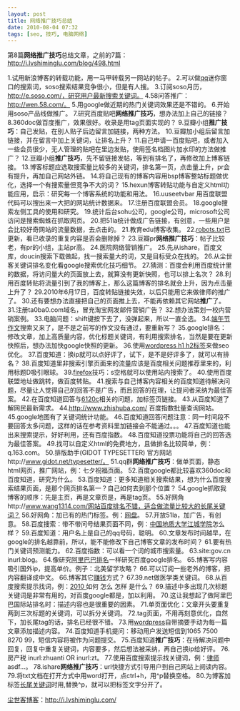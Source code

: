 ```yaml
---
layout: post
title: 网络推广技巧总结
date: 2010-08-04 07:32
tags: [seo, 技巧, 电脑网络]
---
```

第8篇<strong>网络推广技巧</strong>总结文章，之前的7篇：<a href="http://i.lvshiminglu.com/blog/498.html" target="_blank">http://i.lvshiminglu.com/blog/498.html</a>

1.试用新浪博客的转载功能，用一马甲转载另一网站的帖子。
2.可以做<a href="http://i.lvshiminglu.com/blog/507.html" target="_blank">qq</a>迷你窗口的搜索词，soso搜索结果竞争很小，但是有人搜。
3.订阅soso月历，http://e.soso.com/，研究用户最新搜索关键词。
4.58问答推广：http://wen.58.com/。
5.用google做近期的热门关键词效果还是不错的。
6.开始用soso产品线做推广。
7.研究百度贴吧<strong>网络推广技巧</strong>，想办法加上自己的链接？
8.360doc做百度推广，效果很好。收录是用tag页面实现的？
9.豆瓣小组<strong>推广技巧</strong>：自己发贴，在别人贴子后边留言加链接，两种方法。
10.豆瓣加小组后留言加链接，并在留言中加上关键词，让排名上升？
11.自己申请一百度贴吧，或者加入一些会员很少，无人管理的贴吧在里边发贴，使用签名档图片加水印的方法做推广？
12.豆瓣小组<strong>推广技巧</strong>，先不留链接发帖，等到有排名了，再修改加上博客链接。
13.博客标题应选取搜索量比较多的关键词，排名第一页，点击量上升，pr会有提升，再加自己网站外链。
14.将自己现有的博客内容用bsp博客整站标题做优化，选择一个有搜索量但竞争不大的词？
15.hexun博客转贴功能与自定义html功能应用，启示：研究每一个博客系统的功能和用法。
16.uuseetvbar 用百度联盟代码可以搜出来一大把的网站统计数据来。
17.注册百度联盟会员。
18.google搜索左侧工具的使用和研究。
19.统计后台sohu公司，google公司，microsoft公司访问是搜索蜘蛛在抓取网页。
20.把51la统计做成广告链接，有创意，一些用户是会比较好奇网站的流量数据，去点击的。
21.教育edu博客收集。
22.<a href="http://i.lvshiminglu.com/blog/502.html" target="_blank">robots.txt</a>已更新，看已收录的重复内容是否会删除掉？
23.豆瓣pr<strong>网络推广技巧</strong>：帖子比较老，有pr的小组，主站pr高。
24.医院网络营销推广。
25.先从ishare，百度文库，doucin搜索下载做起，找一搜索量大的词，又是目标受众在找的。
26.从尘世客关键词排名变化看google搜索优化技巧细节。
27.猜测：百度会利用百度统计里的数据，将访问量大的页面放上去，就算没有更新快照，也可以排上名次？
28.利用百度转贴将流量引到了我的博客上，那么这篇博客的排名就会上升，因为点击量上升了？
29.2010年6月17日，百度转贴链接失效，以后只能用它来做律师的推广了。
30.还有要想办法直接把自己的页面推上去，不能再依赖其它网站<strong>推广</strong>了。
31.注册ta0ba0.com域名，冒充淘宝网发邮件营销广告？
32.想办法策划一校内营销案例。
33.电脑问题：shift键按下去了，没弹起来，所以一直全选。
34.<a href="http://i.lvshiminglu.com/blog/499.html" target="_blank">端午节作文</a>搜索又来了，是不是之前写的作文没有通过，要重新写？
35.google排名：修改文章，加上高质量内容，优化标题关键词，有利用搜索排名，当然是要在更新快照后，想办法加快google快照的更新。
36.使用<a href="http://i.lvshiminglu.com/blog/536.html" target="_blank">wordpress h1 h2标签</a>来做seo优化。
37.百度知道：换ip就可以点好评了，试下，是不是好评多了，就可以有排名？
38.百度知道里非搜索引擎页面来的流量应该是百度相关问题推荐里来的，利用标题D吸引眼球。
39.<a href="http://i.lvshiminglu.com/blog/459.html" target="_blank">firefox</a>技巧：s空格就可以使用站内搜索了。
40.使用百度联盟地址做跳转，做百度转贴。
41.搜索与自己博客内容相关的百度知道待解决问题，尽量让人觉得自己的回答不是广告，而且回答的在理，让提问者采纳为最佳答案。
42.在百度知道回答与<a href="http://i.lvshiminglu.com/tag/nokia-6120c" target="_blank">6120c</a>相关的问题，加标签页链接。
43.从百度知道了解网民最新需求。
44.http://www.zhishuba.com/ 百度指数批量查询网站。
45.google地图有了关键词统计功能。
46.百度知道回答问题注意：同一时间段不要回答太多问题，这样的话在参考资料里加链接会不能通过。。。
47.百度知道也能出来搜索提示，好好利用，还有百度指数。
48.百度知道投票功能将自己的回答选为最佳答案。
49.找可以自定义html的免费地方，且做排名比较简单，例：q.163.com。
50.排版助手(GIDOT TYPESETTER) 官方网站http://www.gidot.net/typesetter/。
51.qq群<strong>网络推广技巧</strong>：做单页面，静态html网页，推广网站，例：七夕祝福页面。
52.百度google都比较喜欢360doc和百度知道，研究为什么。
53.百度知道：更多知道相关搜索结果，想为什么百度搜索结果页面，是那个网页排名第一？自己如何去到那个位置？
54.google抓取我博客的顺序：先是主页，再是文章页是，再是tag页。
55.好网角http://www.wang1314.com/网站百度排名不错，适合做流量比较大的长尾关键词？
56.好网角：加已有的热门标签。例：<a href="http://i.lvshiminglu.com/blog/412.html" target="_blank">网盘</a>。
57.开放51la，加广告，有创意。
58.百度搜索：带不带问号结果页面不同，例：<a href="http://i.lvshiminglu.com/tag/%E4%B8%AD%E5%9B%BD%E5%9C%B0%E8%B4%A8%E5%A4%A7%E5%AD%A6%E6%B1%9F%E5%9F%8E%E5%AD%A6%E9%99%A2" target="_blank">中国地质大学江城学院</a>怎么样？
59.百度知道：用户名上是自己的qq号码，聪明。
60.文章发布时间越早，在google的排名越靠前，所以，能不能修改下自己博客文章的发布时间？
61.要有热门关键词预测能力。
62.百度指数：可以看一个词的城市搜索量。
63.site:gov.cn inurl:blog。
64.像研究<a href="http://i.lvshiminglu.com/blog/491.html" target="_blank">阿里巴巴排名</a>一样研究百度google排名。
65.博客写内容吸引国外ip，提高单价。例子：北美留学攻略？
66.可以订阅一些老外的博客，把内容翻译成中文。
66.博客其它<a href="http://i.lvshiminglu.com/blog/487.html" target="_blank">赚钱</a>方式？
67.39.net做医学类关键词。
68.从百度搜索提示找词，例：<a href="http://i.lvshiminglu.com/tag/2010" target="_blank">2010 </a>如何 怎么 怎样 是什么？
69.描述中多出现几次标题关键词是非常有用的，对百度google都是，加以利用。
70.这让我想起了做阿里巴巴国际站排名时：描述内容也是很重要的因素。
71.单页面优化：文章开头要重复两到三次标题的关键词，可以拆分关键词。
72.tag页面，不用再刻意优化，自然下，加长尾tag的话，排名已经很不错。
73.用<a href="http://i.lvshiminglu.com/tag/wordpress" target="_blank">wordpress</a>自带摘要手动为每一篇文章添加描述内容。
74.百度知道手机提问：移动用户发送短信到1065 7500 8270 99，短信内容将被作为问题提交。
75.百度知道<strong>推广技巧</strong>：在待解决问题中回复，回复中重复关键词，内容要多，然后想法被采纳，再自己换ip给好评。
76.房产税 inurl:zhuanti OR inurl:zt。
77.使用百度搜索提示找关键词，例：<a href="http://www.hhualawyer.com/" target="_blank">律师</a>asdf...。
78.ishare<strong>网络推广技巧</strong>：url快捷方式引导用户到自己网站上阅读内容。
79.将txt文档在打开方式中用word打开，点ctrl+h，用^p替换空格。
80.为博客加标签<a href="http://i.lvshiminglu.com/blog/408.html" target="_blank">长尾关键词</a>时用,替换^p，就可以把标签文字分开了。

<a href="http://i.lvshiminglu.com/">尘世客博客</a>：<a href="http://i.lvshiminglu.com/">http://i.lvshiminglu.com/</a>

